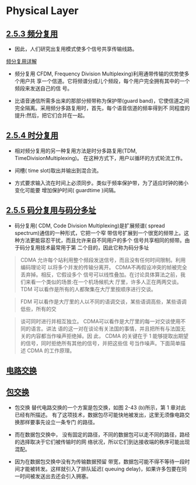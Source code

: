 # Physical Layer
## [2.5.3 频分复用](x-devonthink-item://FB62D424-1B13-4740-A33F-51B1C18AEF67?page=116)

-   因此，人们研究出复用模式使多个信号共享传输线路。

[频分复用详解](x-devonthink-item://FB62D424-1B13-4740-A33F-51B1C18AEF67?page=117)

-   频分复用 CFDM, Frequency Division Multiplexing)利用通带传输的优势使多个用户共 享一个信道。它将频谱分成儿个频段，每个用户完全拥有其中的一个频段来发送自己的信 号。
    
-   比语音通信所需多出来的那部分频带称为保护带(guard band)，它使信道之间完全隔离。采用频分多路复用时，首先，每个语音信道的频率得到不 同程度的提升:然后，把它们合并在一起。

## [2.5.4 时分复用](x-devonthink-item://FB62D424-1B13-4740-A33F-51B1C18AEF67?page=118)

-   相对频分复用的另一种复用方法是时分多路复用(TDM, TimeDivisionMultiplexing)。 在这种方式下，用户以循环的方式轮流工作。
    
-   间槽( time slot)取出并输出到混合流。
    
-   方式要求输入流在时间上必须同步。类似于频率保护带，为了适应时钟的微小变化可能要 增加保护时间( guardtime )间隔。

## [2.5.5 码分复用与码分多址](x-devonthink-item://FB62D424-1B13-4740-A33F-51B1C18AEF67?page=119)

-   码分复用( CDM, Code Division Multiplexing)是扩展频谱( spread spectrum)通信的一种形式，它把一个窄 带信号扩展到一个很宽的频带上。这种方法更能容忍干扰，而且允许来自不同用户的多个 信号共享相同的频带。由于码分复用技术最常用于第 二个目的，因此它称为码分多址

    
> CDMA 允许每个站利用整个频段发送信号，而且没有任何时间限制。利用编码理论可 以将多个并发的传输分离开。 CDMA不再假设冲突的帧被完全丢弃掉。相反，它假设多个 信号可以线性叠加。在讨论具体算法之前，我们来看一个类似的场景:在一个机场候机大 厅里，许多人正在两两交谈。 TDM 可以看作是所有的人都聚集在大厅里按顺序进行交谈。

> FDM 可以看作是大厅里的人以不同的语调交谈，某些语调高些，某些语调低些，所有的交

> 谈可同时进行并相互独立。 CDMA可以看作是大厅里的每一对交谈使用不同的语言。讲法 语的这一对在谈论有关法国的事情，并且把所有与法国无关的内容都当作噪声拒绝掉。因 此， CDMA 的关键在于 1 能够提取出期望的信号，同时拒绝所有其他的信号，并把这些信 号当作噪声。下面简单描述 CDMA 的工作原理。

## [电路交换](x-devonthink-item://FB62D424-1B13-4740-A33F-51B1C18AEF67?page=138)

## [包交换](x-devonthink-item://FB62D424-1B13-4740-A33F-51B1C18AEF67?page=140)

-   包交换 替代电路交换的一个方案是包交换，如图 2-43 (b)所示，第 1 章对此已经有所描述。 有了这项技术，数据包尽可能快地被发出，这里无须像电路交换那样要事先设立一条专门 的路径。
    
-   而在数据包交换中， 没有固定的路径，不同的数据包可以走不同的路径，路经的选择取决于它们被传输时的网 络状况，所以它们到达接收端的秩序可能出现混配。
    
-   因为在数据包交换中没有为传输数据预留 带宽，数据包可能不得不等待一段时间才能被转发。这样就引入了排队延迟( queuing delay)，如果许多包要在同一时间被发送出去还会引入拥塞。